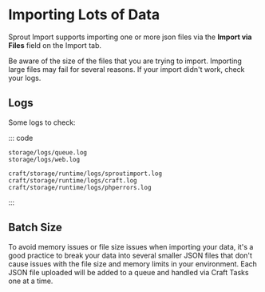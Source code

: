 # Importing Lots of Data

Sprout Import supports importing one or more json files via the **Import via Files** field on the Import tab.

Be aware of the size of the files that you are trying to import. Importing large files may fail for several reasons. If your import didn't work, check your logs.

## Logs

Some logs to check:

::: code

``` craft3
storage/logs/queue.log
storage/logs/web.log
```

``` craft2
craft/storage/runtime/logs/sproutimport.log
craft/storage/runtime/logs/craft.log
craft/storage/runtime/logs/phperrors.log
```

:::

## Batch Size

To avoid memory issues or file size issues when importing your data, it's a good practice to break your data into several smaller JSON files that don't cause issues with the file size and memory limits in your environment. Each JSON file uploaded will be added to a queue and handled via Craft Tasks one at a time.